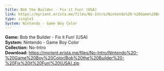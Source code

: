 ```yaml
---
title: Bob the Builder - Fix it Fun! (USA)
link: https://myrient.erista.me/files/No-Intro/Nintendo%20-%20Game%20Boy%20Color/Bob%20the%20Builder%20-%20Fix%20it%20Fun!%20(USA).zip
type: single1
System: Nintendo - Game Boy Color
---
```

<b>Game:</b> Bob the Builder - Fix it Fun! (USA)<br>
<b>System:</b> Nintendo - Game Boy Color<br>
<b>Collection:</b> No-Intro<br>
<b>Download:</b> https://myrient.erista.me/files/No-Intro/Nintendo%20-%20Game%20Boy%20Color/Bob%20the%20Builder%20-%20Fix%20it%20Fun!%20(USA).zip